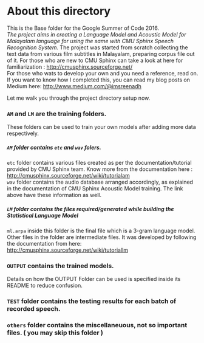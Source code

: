 # About this directory

This is the Base folder for the Google Summer of Code 2016.<br>
<i>The project aims in creating a Language Model and Acoustic Model for Malayalam language for using the same with CMU Sphinx Speech Recognition System.</i> The project was started from scratch collecting the text data from various film subtitles in Malayalam, preparing corpus file out of it.
For those who are new to CMU Sphinx can take a look at here for familiarization : http://cmusphinx.sourceforge.net/ <br>
For those who wats to develop your own and you need a reference, read on. If you want to know how I completed this, you can read my blog posts on Medium here: http://www.medium.com/@imsreenadh

Let me walk you through the project directory setup now.

### ```AM``` and ```LM``` are the training folders.
  These folders can be used to train your own models after adding more data respectively. 
##### ```AM``` folder contains ```etc``` and ```wav``` folers.<br>
  ```etc``` folder contains various files created as per the documentation/tutorial provided by CMU Sphinx team. Know more from the documentation here : http://cmusphinx.sourceforge.net/wiki/tutorialam <br>
  ```wav``` folder contains the audio database arranged accordingly, as explained in the documentation of CMU Sphinx Acoustic Model training. The link above have these information as well.
##### ```LM``` folder contains the files required/generated while building the Statistical Language Model
  ```ml.arpa``` inside this folder is the final file which is a 3-gram language model. Other files in the folder are intermediate files. It was developed by following the documentation from here: http://cmusphinx.sourceforge.net/wiki/tutoriallm
  
### ```OUTPUT``` contains the trained models.
Details on how the OUTPUT Folder can be used is specified inside its README to reduce confusion.

### ```TEST``` folder contains the testing results for each batch of recorded speech.

### ```others``` folder contains the miscellaneuous, not so important files. ( you may skip this folder )
